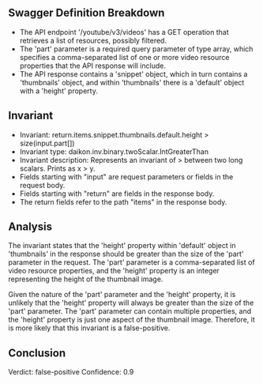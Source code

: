 ## Swagger Definition Breakdown
- The API endpoint '/youtube/v3/videos' has a GET operation that retrieves a list of resources, possibly filtered.
- The 'part' parameter is a required query parameter of type array, which specifies a comma-separated list of one or more video resource properties that the API response will include.
- The API response contains a 'snippet' object, which in turn contains a 'thumbnails' object, and within 'thumbnails' there is a 'default' object with a 'height' property.

## Invariant
- Invariant: return.items.snippet.thumbnails.default.height > size(input.part[])
- Invariant type: daikon.inv.binary.twoScalar.IntGreaterThan
- Invariant description: Represents an invariant of > between two long scalars. Prints as x > y.
- Fields starting with "input" are request parameters or fields in the request body.
- Fields starting with "return" are fields in the response body.
- The return fields refer to the path "items" in the response body.

## Analysis
The invariant states that the 'height' property within 'default' object in 'thumbnails' in the response should be greater than the size of the 'part' parameter in the request. The 'part' parameter is a comma-separated list of video resource properties, and the 'height' property is an integer representing the height of the thumbnail image.

Given the nature of the 'part' parameter and the 'height' property, it is unlikely that the 'height' property will always be greater than the size of the 'part' parameter. The 'part' parameter can contain multiple properties, and the 'height' property is just one aspect of the thumbnail image. Therefore, it is more likely that this invariant is a false-positive.

## Conclusion
Verdict: false-positive
Confidence: 0.9
